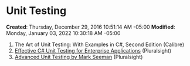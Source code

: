 # Unit Testing

**Created**: Thursday, December 29, 2016 10:51:14 AM -05:00
**Modified**: Monday, January 03, 2022 10:30:18 AM -05:00

1. The Art of Unit Testing: With Examples in C#, Second Edition (Calibre)
2. [Effective C# Unit Testing for Enterprise Applications](https://app.pluralsight.com/library/courses/csharp-unit-testing-enterprise-applications/table-of-contents) (Pluralsight)
3. [Advanced Unit Testing by Mark Seeman](https://app.pluralsight.com/library/courses/advanced-unit-testing/table-of-contents) (Pluralsight)